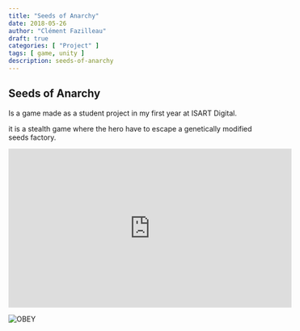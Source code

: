 ```yaml
---
title: "Seeds of Anarchy"
date: 2018-05-26
author: "Clément Fazilleau"
draft: true
categories: [ "Project" ]
tags: [ game, unity ]
description: seeds-of-anarchy
---
```


## Seeds of Anarchy

Is a game made as a student project in my first year at ISART Digital.

it is a stealth game where the hero have to escape a genetically modified seeds factory.

<div align=center><iframe width="560" height="315" src="https://www.youtube.com/embed/rPwz7fGLQDg" frameborder="0" allow="accelerometer; autoplay; encrypted-media; gyroscope; picture-in-picture" allowfullscreen></iframe></div>

![OBEY](obey.png)